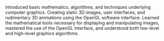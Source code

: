 Introduced basic mathematics, algorithms, and techniques underlying computer graphics. 
Creating static 3D images, user interfaces, and rudimentary 3D animations using the OpenGL software interface. 
Learned the mathematical tools necessary for displaying and manipulating images, mastered the use of the OpenGL interface, and understood both low-level and high-level graphics algorithms.

